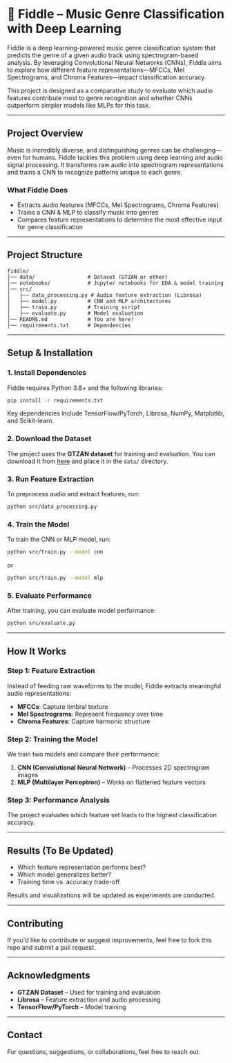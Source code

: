 # 🎻 Fiddle – Music Genre Classification with Deep Learning

Fiddle is a deep learning-powered music genre classification system that predicts the genre of a given audio track using spectrogram-based analysis. By leveraging Convolutional Neural Networks (CNNs), Fiddle aims to explore how different feature representations—MFCCs, Mel Spectrograms, and Chroma Features—impact classification accuracy.

This project is designed as a comparative study to evaluate which audio features contribute most to genre recognition and whether CNNs outperform simpler models like MLPs for this task.

---

## Project Overview
Music is incredibly diverse, and distinguishing genres can be challenging—even for humans. Fiddle tackles this problem using deep learning and audio signal processing. It transforms raw audio into spectrogram representations and trains a CNN to recognize patterns unique to each genre.

### What Fiddle Does
- Extracts audio features (MFCCs, Mel Spectrograms, Chroma Features)
- Trains a CNN & MLP to classify music into genres
- Compares feature representations to determine the most effective input for genre classification

---

## Project Structure
```
fiddle/
│── data/                 # Dataset (GTZAN or other)
│── notebooks/            # Jupyter notebooks for EDA & model training
│── src/
│   ├── data_processing.py # Audio feature extraction (Librosa)
│   ├── model.py          # CNN and MLP architectures
│   ├── train.py          # Training script
│   ├── evaluate.py       # Model evaluation
│── README.md             # You are here!
│── requirements.txt      # Dependencies
```

---

## Setup & Installation

### 1. Install Dependencies
Fiddle requires Python 3.8+ and the following libraries:
```bash
pip install -r requirements.txt
```
Key dependencies include TensorFlow/PyTorch, Librosa, NumPy, Matplotlib, and Scikit-learn.

### 2. Download the Dataset
The project uses the **GTZAN dataset** for training and evaluation. You can download it from [here](http://marsyas.info/downloads/datasets.html) and place it in the `data/` directory.

### 3. Run Feature Extraction
To preprocess audio and extract features, run:
```bash
python src/data_processing.py
```

### 4. Train the Model
To train the CNN or MLP model, run:
```bash
python src/train.py --model cnn
```
or
```bash
python src/train.py --model mlp
```

### 5. Evaluate Performance
After training, you can evaluate model performance:
```bash
python src/evaluate.py
```

---

## How It Works

### Step 1: Feature Extraction
Instead of feeding raw waveforms to the model, Fiddle extracts meaningful audio representations:
- **MFCCs**: Capture timbral texture
- **Mel Spectrograms**: Represent frequency over time
- **Chroma Features**: Capture harmonic structure

### Step 2: Training the Model
We train two models and compare their performance:
1. **CNN (Convolutional Neural Network)** – Processes 2D spectrogram images
2. **MLP (Multilayer Perceptron)** – Works on flattened feature vectors

### Step 3: Performance Analysis
The project evaluates which feature set leads to the highest classification accuracy.

---

## Results (To Be Updated)
- Which feature representation performs best?
- Which model generalizes better?
- Training time vs. accuracy trade-off

Results and visualizations will be updated as experiments are conducted.

---

## Contributing
If you'd like to contribute or suggest improvements, feel free to fork this repo and submit a pull request.

---

## Acknowledgments
- **GTZAN Dataset** – Used for training and evaluation
- **Librosa** – Feature extraction and audio processing
- **TensorFlow/PyTorch** – Model training

---

## Contact
For questions, suggestions, or collaborations, feel free to reach out.

